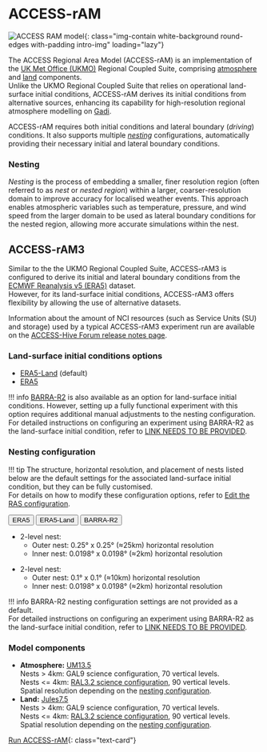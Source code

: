 # ACCESS-rAM 

![ACCESS RAM model](/assets/model-config-logos/configurations-without-titles/access-ram.png){: class="img-contain white-background round-edges with-padding intro-img" loading="lazy"}

The ACCESS Regional Area Model (ACCESS-rAM) is an implementation of the [UK Met Office (UKMO)](https://www.metoffice.gov.uk/) Regional Coupled Suite, comprising [atmosphere](/models/model_components/atmosphere) and [land](/models/model_components/land) components.<br>
Unlike the UKMO Regional Coupled Suite that relies on operational land-surface initial conditions, ACCESS-rAM derives its initial conditions from alternative sources, enhancing its capability for high-resolution regional atmosphere modelling on [Gadi](https://opus.nci.org.au/display/Help/0.+Welcome+to+Gadi#id-0.WelcometoGadi-Overview).

ACCESS-rAM requires both initial conditions and lateral boundary (_driving_) conditions. It also supports multiple [_nesting_](#nesting) configurations, automatically providing their necessary initial and lateral boundary conditions.

### Nesting
_Nesting_ is the process of embedding a smaller, finer resolution region (often referred to as _nest_ or _nested region_) within a larger, coarser-resolution domain to improve accuracy for localised weather events. This approach enables atmospheric variables such as temperature, pressure, and wind speed from the larger domain to be used as lateral boundary conditions for the nested region, allowing more accurate simulations within the nest.

## ACCESS-rAM3
Similar to the the UKMO Regional Coupled Suite, ACCESS-rAM3 is configured to derive its initial and lateral boundary conditions from the [ECMWF Reanalysis v5 (ERA5)](https://www.ecmwf.int/en/forecasts/dataset/ecmwf-reanalysis-v5) dataset.<br>
However, for its land-surface initial conditions, ACCESS-rAM3 offers flexibility by allowing the use of alternative datasets.

Information about the amount of NCI resources (such as Service Units (SU) and storage) used by a typical ACCESS-rAM3 experiment run are available on the [ACCESS-Hive Forum release notes page](https://forum.access-hive.org.au/t/access-ram3-release-information/4308).

### Land-surface initial conditions options
- [ERA5-Land](https://www.ecmwf.int/en/era5-land) (default)
- [ERA5](https://www.ecmwf.int/en/forecasts/dataset/ecmwf-reanalysis-v5)

!!! info
    [BARRA-R2](http://www.bom.gov.au/research/publications/researchreports/BRR-067.pdf) is also available as an option for land-surface initial conditions. However, setting up a fully functional experiment with this option requires additional manual adjustments to the nesting configuration.<br>
    For detailed instructions on configuring an experiment using BARRA-R2 as the land-surface initial condition, refer to [LINK NEEDS TO BE PROVIDED](/failing/link/picked/by/link-checker).

### Nesting configuration

!!! tip
    The structure, horizontal resolution, and placement of nests listed below are the default settings for the associated land-surface initial condition, but they can be fully customised.<br>
    For details on how to modify these configuration options, refer to [Edit the RAS configuration](/models/run-a-model/run-access-ram/#edit-the-ras-configuration).

<div class="tabLabels" label="ACCESS-rAM3-init-data">
    <button id="era5">ERA5</button>
    <button id="era5-land">ERA5-Land</button>
    <button id='barra-r2'>BARRA-R2</button>
</div>
<div tabcontentfor="era5" markdown>

- 2-level nest:
    - Outer nest: 0.25° x 0.25° (≈25km) horizontal resolution
    - Inner nest: 0.0198° x 0.0198° (≈2km) horizontal resolution
</div>
<div tabcontentfor="era5-land" markdown>

- 2-level nest:
    - Outer nest: 0.1° x 0.1° (≈10km) horizontal resolution
    - Inner nest: 0.0198° x 0.0198° (≈2km) horizontal resolution
</div>
<div tabcontentfor="barra-r2" markdown>

!!! info 
    BARRA-R2 nesting configuration settings are not provided as a default.<br>
    For detailed instructions on configuring an experiment using BARRA-R2 as the land-surface initial condition, refer to [LINK NEEDS TO BE PROVIDED](/failing/link/picked/by/link-checker).

</div>

### Model components 

- **Atmosphere:** [UM13.5](/models/model_components/atmosphere/#unified-model-um)<br>
   Nests > 4km: GAL9 science configuration, 70 vertical levels.<br>
   Nests <= 4km: [RAL3.2 science configuration](https://doi.org/10.5194/gmd-2024-201), 90 vertical levels.<br>
   Spatial resolution depending on the [nesting configuration](#nesting-configuration).
- **Land:** [Jules7.5](/models/model_components/land/#jules)<br>
   Nests > 4km: GAL9 science configuration, 70 vertical levels.<br>
   Nests <= 4km: [RAL3.2 science configuration](10.0.20.74/gmd-2024-201), 90 vertical levels.<br>
   Spatial resolution depending on the [nesting configuration](#nesting-configuration).

[Run ACCESS-rAM](/models/run-a-model/run-access-ram){: class="text-card"}
